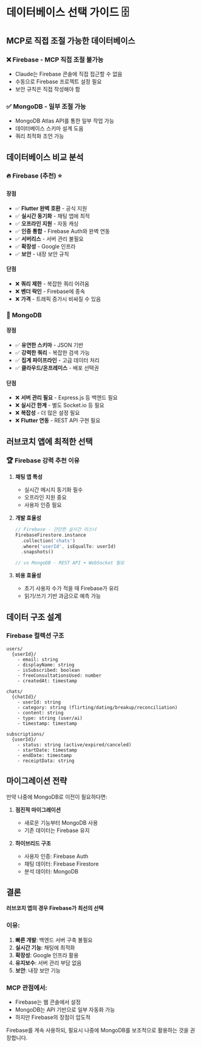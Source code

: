 # 데이터베이스 선택 가이드 🗄️

## MCP로 직접 조절 가능한 데이터베이스

### ❌ **Firebase - MCP 직접 조절 불가능**
- Claude는 Firebase 콘솔에 직접 접근할 수 없음
- 수동으로 Firebase 프로젝트 설정 필요
- 보안 규칙은 직접 작성해야 함

### ✅ **MongoDB - 일부 조절 가능**
- MongoDB Atlas API를 통한 일부 작업 가능
- 데이터베이스 스키마 설계 도움
- 쿼리 최적화 조언 가능

## 데이터베이스 비교 분석

### 🔥 **Firebase (추천)** ⭐

#### 장점
- ✅ **Flutter 완벽 호환** - 공식 지원
- ✅ **실시간 동기화** - 채팅 앱에 최적
- ✅ **오프라인 지원** - 자동 캐싱
- ✅ **인증 통합** - Firebase Auth와 완벽 연동
- ✅ **서버리스** - 서버 관리 불필요
- ✅ **확장성** - Google 인프라
- ✅ **보안** - 내장 보안 규칙

#### 단점
- ❌ **쿼리 제한** - 복잡한 쿼리 어려움
- ❌ **벤더 락인** - Firebase에 종속
- ❌ **가격** - 트래픽 증가시 비싸질 수 있음

### 🍃 **MongoDB**

#### 장점
- ✅ **유연한 스키마** - JSON 기반
- ✅ **강력한 쿼리** - 복잡한 검색 가능
- ✅ **집계 파이프라인** - 고급 데이터 처리
- ✅ **클라우드/온프레미스** - 배포 선택권

#### 단점
- ❌ **서버 관리 필요** - Express.js 등 백엔드 필요
- ❌ **실시간 한계** - 별도 Socket.io 등 필요
- ❌ **복잡성** - 더 많은 설정 필요
- ❌ **Flutter 연동** - REST API 구현 필요

## 러브코치 앱에 최적한 선택

### 🏆 **Firebase 강력 추천 이유**

1. **채팅 앱 특성**
   - 실시간 메시지 동기화 필수
   - 오프라인 지원 중요
   - 사용자 인증 필요

2. **개발 효율성**
   ```dart
   // Firebase - 간단한 실시간 리스너
   FirebaseFirestore.instance
     .collection('chats')
     .where('userId', isEqualTo: userId)
     .snapshots()
   
   // vs MongoDB - REST API + WebSocket 필요
   ```

3. **비용 효율성**
   - 초기 사용자 수가 적을 때 Firebase가 유리
   - 읽기/쓰기 기반 과금으로 예측 가능

## 데이터 구조 설계

### Firebase 컬렉션 구조
```
users/
  {userId}/
    - email: string
    - displayName: string
    - isSubscribed: boolean
    - freeConsultationsUsed: number
    - createdAt: timestamp

chats/
  {chatId}/
    - userId: string
    - category: string (flirting/dating/breakup/reconciliation)
    - content: string
    - type: string (user/ai)
    - timestamp: timestamp

subscriptions/
  {userId}/
    - status: string (active/expired/canceled)
    - startDate: timestamp
    - endDate: timestamp
    - receiptData: string
```

## 마이그레이션 전략

만약 나중에 MongoDB로 이전이 필요하다면:

1. **점진적 마이그레이션**
   - 새로운 기능부터 MongoDB 사용
   - 기존 데이터는 Firebase 유지

2. **하이브리드 구조**
   - 사용자 인증: Firebase Auth
   - 채팅 데이터: Firebase Firestore
   - 분석 데이터: MongoDB

## 결론

**러브코치 앱의 경우 Firebase가 최선의 선택**

### 이유:
1. **빠른 개발**: 백엔드 서버 구축 불필요
2. **실시간 기능**: 채팅에 최적화
3. **확장성**: Google 인프라 활용
4. **유지보수**: 서버 관리 부담 없음
5. **보안**: 내장 보안 기능

### MCP 관점에서:
- Firebase는 웹 콘솔에서 설정
- MongoDB는 API 기반으로 일부 자동화 가능
- 하지만 Firebase의 장점이 압도적

Firebase를 계속 사용하되, 필요시 나중에 MongoDB를 보조적으로 활용하는 것을 권장합니다.